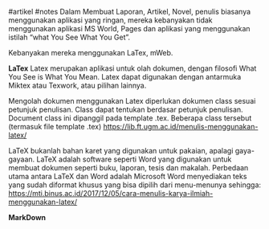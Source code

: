 #artikel #notes 
Dalam Membuat Laporan, Artikel, Novel, penulis biasanya menggunakan aplikasi yang ringan, mereka kebanyakan tidak menggunakan aplikasi MS World, Pages dan aplikasi yang menggunakan istilah “what You See What You Get”.

Kebanyakan mereka menggunakan LaTex, mWeb.

**LaTex**
Latex merupakan aplikasi untuk olah dokumen, dengan filosofi What You See is What You Mean. Latex dapat digunakan dengan antarmuka Miktex atau Texwork, atau pilihan lainnya.

Mengolah dokumen menggunakan Latex diperlukan dokumen class sesuai petunjuk penulisan. Class dapat tentukan berdasar petunjuk penulisan. Document class ini dipanggil pada template .tex. Beberapa class tersebut (termasuk file template .tex) 
https://lib.ft.ugm.ac.id/menulis-menggunakan-latex/

LaTeX bukanlah bahan karet yang digunakan untuk pakaian, apalagi gaya-gayaan. LaTeX adalah software seperti Word yang digunakan untuk membuat dokumen seperti buku, laporan, tesis dan makalah. Perbedaan utama antara LaTeX dan Word adalah Microsoft Word menyediakan teks yang sudah diformat khusus yang bisa dipilih dari menu-menunya sehingga:
https://mti.binus.ac.id/2017/12/05/cara-menulis-karya-ilmiah-menggunakan-latex/


**MarkDown**
